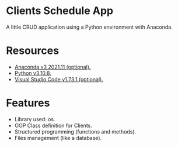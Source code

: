 # Clients Schedule App
A little CRUD application using a Python environment with Anaconda.

# Resources
- [Anaconda v3 2021.11 (optional).](https://www.anaconda.com/products/distribution)
- [Python v3.10.8.](https://www.python.org/downloads/)
- [Visual Studio Code v1.73.1 (optional).](https://code.visualstudio.com/)

# Features
- Library used: os.
- OOP Class definition for Clients.
- Structured programming (functions and methods).
- Files management (like a database).
